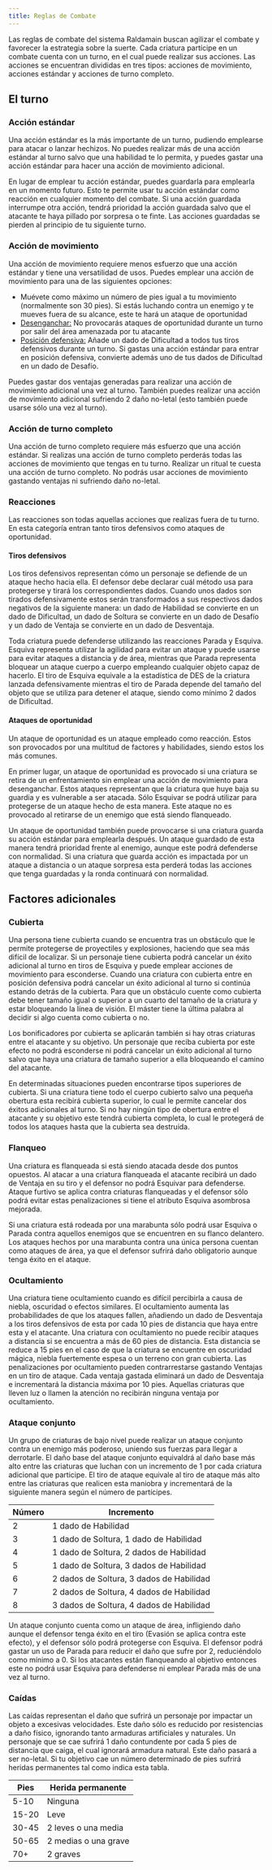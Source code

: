```yaml
---
title: Reglas de Combate
---
```


Las reglas de combate del sistema Raldamain buscan agilizar el combate y favorecer la estrategia sobre la suerte. Cada criatura partícipe en un combate cuenta con un turno, en el cual puede realizar sus acciones. Las acciones se encuentran divididas en tres tipos: acciones de movimiento, acciones estándar y acciones de turno completo.

## El turno

### Acción estándar

Una acción estándar es la más importante de un turno, pudiendo emplearse para atacar o lanzar hechizos. No puedes realizar más de una acción estándar al turno salvo que una habilidad te lo permita, y puedes gastar una acción estándar para hacer una acción de movimiento adicional. 

En lugar de emplear tu acción estándar, puedes guardarla para emplearla en un momento futuro. Esto te permite usar tu acción estándar como reacción en cualquier momento del combate. Si una acción guardada interrumpe otra acción, tendrá prioridad la acción guardada salvo que el atacante te haya pillado por sorpresa o te finte. Las acciones guardadas se pierden al principio de tu siguiente turno.

### Acción de movimiento

Una acción de movimiento requiere menos esfuerzo que una acción estándar y tiene una versatilidad de usos. Puedes emplear una acción de movimiento para una de las siguientes opciones:

- Muévete como máximo un número de pies igual a tu movimiento (normalmente son 30 pies). Si estás luchando contra un enemigo y te mueves fuera de su alcance, este te hará un ataque de oportunidad
- <u>Desenganchar:</u> No provocarás ataques de oportunidad durante un turno por salir del área amenazada por tu atacante
- <u>Posición defensiva:</u> Añade un dado de Dificultad a todos tus tiros defensivos durante un turno. Si gastas una acción estándar para entrar en posición defensiva, convierte además uno de tus dados de Dificultad en un dado de Desafío.

Puedes gastar dos ventajas generadas para realizar una acción de movimiento adicional una vez al turno. También puedes realizar una acción de movimiento adicional sufriendo 2 daño no-letal (esto también puede usarse sólo una vez al turno).

### Acción de turno completo

Una acción de turno completo requiere más esfuerzo que una acción estándar. Si realizas una acción de turno completo perderás todas las acciones de movimiento que tengas en tu turno. Realizar un ritual te cuesta una acción de turno completo. No podrás usar acciones de movimiento gastando ventajas ni sufriendo daño no-letal.

### Reacciones

Las reacciones son todas aquellas acciones que realizas fuera de tu turno. En esta categoría entran tanto tiros defensivos como ataques de oportunidad.

#### Tiros defensivos

Los tiros defensivos representan cómo un personaje se defiende de un ataque hecho hacia ella. El defensor debe declarar cuál método usa para protegerse y tirará los correspondientes dados. Cuando unos dados son tirados defensivamente estos serán transformados a sus respectivos dados negativos de la siguiente manera: un dado de Habilidad se convierte en un dado de Dificultad, un dado de Soltura se convierte en un dado de Desafío y un dado de Ventaja se convierte en un dado de Desventaja.

Toda criatura puede defenderse utilizando las reacciones Parada y Esquiva. Esquiva representa utilizar la agilidad para evitar un ataque y puede usarse para evitar ataques a distancia y de área, mientras que Parada representa bloquear un ataque cuerpo a cuerpo empleando cualquier objeto capaz de hacerlo. El tiro de Esquiva equivale a la estadística de DES de la criatura lanzada defensivamente mientras el tiro de Parada depende del tamaño del objeto que se utiliza para detener el ataque, siendo como mínimo 2 dados de Dificultad.

#### Ataques de oportunidad

Un ataque de oportunidad es un ataque empleado como reacción. Estos son provocados por una multitud de factores y habilidades, siendo estos los más comunes. 

En primer lugar, un ataque de oportunidad es provocado si una criatura se retira de un enfrentamiento sin emplear una acción de movimiento para desenganchar. Estos ataques representan que la criatura que huye baja su guardia y es vulnerable a ser atacada. Sólo Esquivar se podrá utilizar para protegerse de un ataque hecho de esta manera. Este ataque no es provocado al retirarse de un enemigo que está siendo flanqueado.

Un ataque de oportunidad también puede provocarse si una criatura guarda su acción estándar para emplearla después. Un ataque guardado de esta manera tendrá prioridad frente al enemigo, aunque este podrá defenderse con normalidad. Si una criatura que guarda acción es impactada por un ataque a distancia o un ataque sorpresa esta perderá todas las acciones que tenga guardadas y la ronda continuará con normalidad.

## Factores adicionales

### Cubierta

Una persona tiene cubierta cuando se encuentra tras un obstáculo que le permite protegerse de proyectiles y explosiones, haciendo que sea más difícil de localizar. Si un personaje tiene cubierta podrá cancelar un éxito adicional al turno en tiros de Esquiva y puede emplear acciones de movimiento para esconderse. Cuando una criatura con cubierta entre en posición defensiva podrá cancelar un éxito adicional al turno si continúa estando detrás de la cubierta. Para que un obstáculo cuente como cubierta debe tener tamaño igual o superior a un cuarto del tamaño de la criatura y estar bloqueando la línea de visión. El máster tiene la última palabra al decidir si algo cuenta como cubierta o no.

Los bonificadores por cubierta se aplicarán también si hay otras criaturas entre el atacante y su objetivo. Un personaje que reciba cubierta por este efecto no podrá esconderse ni podrá cancelar un éxito adicional al turno salvo que haya una criatura de tamaño superior a ella bloqueando el camino del atacante.

En determinadas situaciones pueden encontrarse tipos superiores de cubierta. Si una criatura tiene todo el cuerpo cubierto salvo una pequeña obertura esta recibirá cubierta superior, lo cual le permite cancelar dos éxitos adicionales al turno. Si no hay ningún tipo de obertura entre el atacante y su objetivo este tendrá cubierta completa, lo cual le protegerá de todos los ataques hasta que la cubierta sea destruida.

### Flanqueo

Una criatura es flanqueada si está siendo atacada desde dos puntos opuestos. Al atacar a una criatura flanqueada el atacante recibirá un dado de Ventaja en su tiro y el defensor no podrá Esquivar para defenderse. Ataque furtivo se aplica contra criaturas flanqueadas y el defensor sólo podrá evitar estas penalizaciones si tiene el atributo Esquiva asombrosa mejorada.

Si una criatura está rodeada por una marabunta sólo podrá usar Esquiva o Parada contra aquellos enemigos que se encuentren en su flanco delantero. Los ataques hechos por una marabunta contra una única persona cuentan como ataques de área, ya que el defensor sufrirá daño obligatorio aunque tenga éxito en el ataque.

### Ocultamiento

Una criatura tiene ocultamiento cuando es difícil percibirla a causa de niebla, oscuridad o efectos similares. El ocultamiento aumenta las probabilidades de que los ataques fallen, añadiendo un dado de Desventaja a los tiros defensivos de esta por cada 10 pies de distancia que haya entre esta y el atacante. Una criatura con ocultamiento no puede recibir ataques a distancia si se encuentra a más de 60 pies de distancia. Esta distancia se reduce a 15 pies en el caso de que la criatura se encuentre en oscuridad mágica, niebla fuertemente espesa o un terreno con gran cubierta. 
Las penalizaciones por ocultamiento pueden contrarrestarse gastando Ventajas en un tiro de ataque. Cada ventaja gastada eliminará un dado de Desventaja e incrementará la distancia máxima por 10 pies. Aquellas criaturas que lleven luz o llamen la atención no recibirán ninguna ventaja por ocultamiento.

### Ataque conjunto

Un grupo de criaturas de bajo nivel puede realizar un ataque conjunto contra un enemigo más poderoso, uniendo sus fuerzas para llegar a derrotarle. El daño base del ataque conjunto equivaldrá al daño base más alto entre las criaturas que luchan con un incremento de 1 por cada criatura adicional que participe. El tiro de ataque equivale al tiro de ataque más alto entre las criaturas que realicen esta maniobra y incrementará de la siguiente manera según el número de partícipes.

| Número | Incremento                               |
| ------ | ---------------------------------------- |
| 2      | 1 dado de Habilidad                      |
| 3      | 1 dado de Soltura, 1 dado de Habilidad   |
| 4      | 1 dado de Soltura, 2 dados de Habilidad  |
| 5      | 1 dado de Soltura, 3 dados de Habilidad  |
| 6      | 2 dados de Soltura, 3 dados de Habilidad |
| 7      | 2 dados de Soltura, 4 dados de Habilidad |
| 8      | 3 dados de Soltura, 4 dados de Habilidad |

Un ataque conjunto cuenta como un ataque de área, infligiendo daño aunque el defensor tenga éxito en el tiro (Evasión se aplica contra este efecto), y el defensor sólo podrá protegerse con Esquiva. El defensor podrá gastar un uso de Parada para reducir el daño que sufre por 2, reduciéndolo como mínimo a 0. Si los atacantes están flanqueando al objetivo entonces este no podrá usar Esquiva para defenderse ni emplear Parada más de una vez al turno. 

### Caídas

Las caídas representan el daño que sufrirá un personaje por impactar un objeto a excesivas velocidades. Este daño sólo es reducido por resistencias a daño físico, ignorando tanto armaduras artificiales y naturales. Un personaje que se cae sufrirá 1 daño contundente por cada 5 pies de distancia que caiga, el cual ignorará armadura natural. Este daño pasará a ser no-letal. Si tu objetivo cae un número determinado de pies sufrirá heridas permanentes tal como indica esta tabla.

| Pies  | Herida permanente    |
| ----- | -------------------- |
| 5-10  | Ninguna              |
| 15-20 | Leve                 |
| 30-45 | 2 leves o una media  |
| 50-65 | 2 medias o una grave |
| 70+   | 2 graves             |

